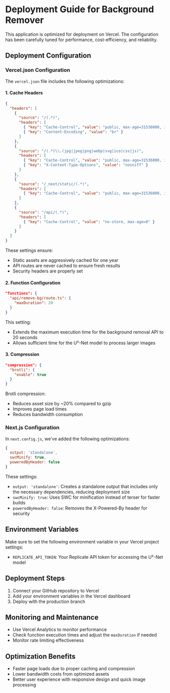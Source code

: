 # Deployment Guide for Background Remover

This application is optimized for deployment on Vercel. The configuration has been carefully tuned for performance, cost-efficiency, and reliability.

## Deployment Configuration

### Vercel.json Configuration

The `vercel.json` file includes the following optimizations:

#### 1. Cache Headers

```json
{
  "headers": [
    {
      "source": "/(.*)",
      "headers": [
        { "key": "Cache-Control", "value": "public, max-age=31536000, immutable" },
        { "key": "Content-Encoding", "value": "br" }
      ]
    },
    {
      "source": "/(.*)\\.(jpg|jpeg|png|webp|svg|ico|css|js)",
      "headers": [
        { "key": "Cache-Control", "value": "public, max-age=31536000, immutable" },
        { "key": "X-Content-Type-Options", "value": "nosniff" }
      ]
    },
    {
      "source": "/_next/static/(.*)",
      "headers": [
        { "key": "Cache-Control", "value": "public, max-age=31536000, immutable" }
      ]
    },
    {
      "source": "/api/(.*)",
      "headers": [
        { "key": "Cache-Control", "value": "no-store, max-age=0" }
      ]
    }
  ]
}
```

These settings ensure:
- Static assets are aggressively cached for one year
- API routes are never cached to ensure fresh results
- Security headers are properly set

#### 2. Function Configuration

```json
"functions": {
  "api/remove-bg/route.ts": {
    "maxDuration": 20
  }
}
```

This setting:
- Extends the maximum execution time for the background removal API to 20 seconds
- Allows sufficient time for the U²-Net model to process larger images

#### 3. Compression

```json
"compression": {
  "brotli": {
    "enable": true
  }
}
```

Brotli compression:
- Reduces asset size by ~20% compared to gzip
- Improves page load times
- Reduces bandwidth consumption

### Next.js Configuration

In `next.config.js`, we've added the following optimizations:

```js
{
  output: 'standalone',
  swcMinify: true,
  poweredByHeader: false
}
```

These settings:
- `output: 'standalone'`: Creates a standalone output that includes only the necessary dependencies, reducing deployment size
- `swcMinify: true`: Uses SWC for minification instead of terser for faster builds
- `poweredByHeader: false`: Removes the X-Powered-By header for security

## Environment Variables

Make sure to set the following environment variable in your Vercel project settings:

- `REPLICATE_API_TOKEN`: Your Replicate API token for accessing the U²-Net model

## Deployment Steps

1. Connect your GitHub repository to Vercel
2. Add your environment variables in the Vercel dashboard
3. Deploy with the production branch

## Monitoring and Maintenance

- Use Vercel Analytics to monitor performance
- Check function execution times and adjust the `maxDuration` if needed
- Monitor rate limiting effectiveness

## Optimization Benefits

- Faster page loads due to proper caching and compression
- Lower bandwidth costs from optimized assets
- Better user experience with responsive design and quick image processing 
